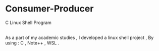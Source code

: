 # Consumer-Producer <br/>
C Linux Shell Program <br/>
<br/>

As a part of my academic studies ,
I developed a linux shell project ,
By using : C , Note++ , WSL .
